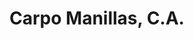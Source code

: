 ---
title: "Carpo Manillas, C.A."
url: /ciudad-guayana-puerto-ordaz/carpo-manillas-c-a/
shop: Eisenwaren
---
